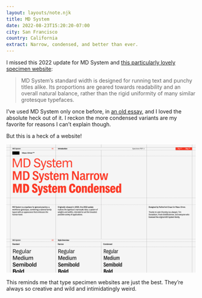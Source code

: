 ```yaml
---
layout: layouts/note.njk
title: MD System
date: 2022-08-23T15:20:20-07:00
city: San Francisco
country: California
extract: Narrow, condensed, and better than ever.
---
```


I missed this 2022 update for MD System and [this particularly lovely specimen website](https://system.mass-driver.com/):

> MD System’s standard width is designed for running text and punchy titles alike. Its proportions are geared towards readability and an overall natural balance, rather than the rigid uniformity of many similar grotesque typefaces.

I’ve used MD System only once before, in [an old essay](/essays/dartmoor-death-stranding-and-me/), and I loved the absolute heck out of it. I reckon the more condensed variants are my favorite for reasons I can’t explain though.

But this is a heck of a website!

![A screenshot from the MD System website](/images/md-system.webp)

This reminds me that type specimen websites are just the best. They’re always so creative and wild and intimidatingly weird.
